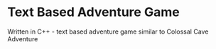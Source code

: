 # Text Based Adventure Game
Written in C++ - text based adventure game similar to Colossal Cave Adventure
